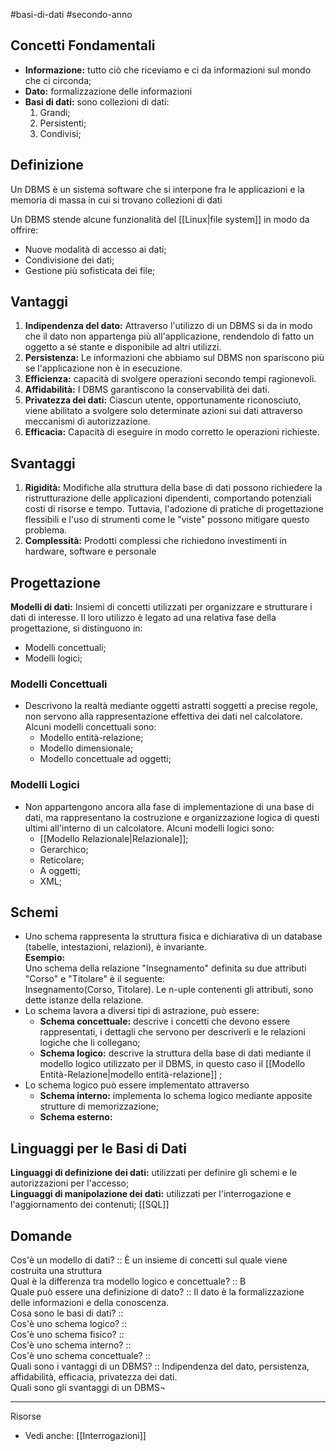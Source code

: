 #basi-di-dati #secondo-anno 

## Concetti Fondamentali

- **Informazione:** tutto ciò che riceviamo e ci da informazioni sul mondo che ci circonda;  
- **Dato:** formalizzazione delle informazioni  
- **Basi di dati:** sono collezioni di dati:
	1. Grandi;
	2. Persistenti;
	3. Condivisi;

## Definizione

Un DBMS è un sistema software che si interpone fra le applicazioni e la memoria di massa in cui si trovano collezioni di dati

Un DBMS stende alcune funzionalità del [[Linux|file system]] in modo da offrire:

- Nuove modalità di accesso ai dati;
- Condivisione dei dati;
- Gestione più sofisticata dei file;

## Vantaggi

1. **Indipendenza del dato:** Attraverso l'utilizzo di un DBMS si da in modo che il dato non appartenga più all'applicazione, rendendolo di fatto un oggetto a sé stante e disponibile ad altri utilizzi.
2. **Persistenza:** Le informazioni che abbiamo sul DBMS non spariscono più se l'applicazione non è in esecuzione.
3. **Efficienza:** capacità di svolgere operazioni secondo tempi ragionevoli.
4. **Affidabilità:** I DBMS garantiscono la conservabilità dei dati.
5. **Privatezza dei dati:** Ciascun utente, opportunamente riconosciuto, viene abilitato a svolgere solo determinate azioni sui dati attraverso meccanismi di autorizzazione.
6. **Efficacia:** Capacità di eseguire in modo corretto le operazioni richieste.

## Svantaggi

1. **Rigidità:** Modifiche alla struttura della base di dati possono richiedere la ristrutturazione delle applicazioni dipendenti, comportando potenziali costi di risorse e tempo. Tuttavia, l'adozione di pratiche di progettazione flessibili e l'uso di strumenti come le "viste" possono mitigare questo problema.
2. **Complessità:** Prodotti complessi che richiedono investimenti in hardware, software e personale

## Progettazione

**Modelli di dati:** Insiemi di concetti utilizzati per organizzare e strutturare i dati di interesse. Il loro utilizzo è legato ad una relativa fase della progettazione, si distinguono in:
- Modelli concettuali;
- Modelli logici;

### Modelli Concettuali

- Descrivono la realtà mediante oggetti astratti soggetti a precise regole, non servono alla rappresentazione effettiva dei dati nel calcolatore. Alcuni modelli concettuali sono: 
	- Modello entità-relazione;
	- Modello dimensionale;
	- Modello concettuale ad oggetti;

### Modelli Logici

- Non appartengono ancora alla fase di implementazione di una base di dati, ma rappresentano la costruzione e organizzazione logica di questi ultimi all'interno di un calcolatore. Alcuni modelli logici sono: 
	- [[Modello Relazionale|Relazionale]];
	- Gerarchico;
	- Reticolare;
	- A oggetti;
	- XML;

## Schemi

- Uno schema rappresenta la struttura fisica e dichiarativa di un database (tabelle, intestazioni, relazioni), è invariante.  
	**Esempio:**  
	Uno schema della relazione "Insegnamento" definita su due attributi "Corso" e "Titolare" è il seguente:  
	Insegnamento(Corso, Titolare). Le n-uple contenenti gli attributi, sono dette istanze della relazione.
- Lo schema lavora a diversi tipi di astrazione, può essere:
	- **Schema concettuale:** descrive i concetti che devono essere rappresentati, i dettagli che servono per descriverli e le relazioni logiche che li collegano;
	- **Schema logico:** descrive la struttura della base di dati mediante il modello logico utilizzato per il DBMS, in questo caso il [[Modello Entità-Relazione|modello entità-relazione]] ;
- Lo schema logico può essere implementato attraverso
	- **Schema interno:** implementa lo schema logico mediante apposite strutture di memorizzazione;
	- **Schema esterno:** 

## Linguaggi per le Basi di Dati

**Linguaggi di definizione dei dati:** utilizzati per definire gli schemi e le autorizzazioni per l'accesso;  
**Linguaggi di manipolazione dei dati:** utilizzati per l'interrogazione e l'aggiornamento dei contenuti; [[SQL]]

## Domande

Cos'è un modello di dati? :: È un insieme di concetti sul quale viene costruita una struttura  
Qual è la differenza tra modello logico e concettuale? :: B  
Quale può essere una definizione di dato? :: Il dato è la formalizzazione delle informazioni e della conoscenza.  
Cosa sono le basi di dati? ::  
Cos'è uno schema logico? ::  
Cos'è uno schema fisico? ::  
Cos'è uno schema interno? ::  
Cos'è uno schema concettuale? ::  
Quali sono i vantaggi di un DBMS? :: Indipendenza del dato, persistenza, affidabilità, efficacia, privatezza dei dati.  
Quali sono gli svantaggi di un DBMS¬

---

Risorse

 - Vedi anche: [[Interrogazioni]]